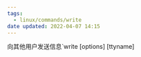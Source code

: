 ```yaml
---
tags:
  - linux/commands/write
date updated: 2022-04-07 14:15
---
```


向其他用户发送信息`write [options] <user> [ttyname]
